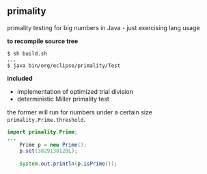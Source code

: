 ## primality
primality testing for big numbers in Java - just exercising lang usage

**to recompile source tree**
```
$ sh build.sh
...
$ java bin/org/eclipse/primality/Test
```

**included**
- implementation of optimized trial division 
- deterministic Miller primality test

the former will run for numbers under a certain size `primality.Prime.threshold`.

```java
import primality.Prime;
...
    Prime p = new Prime();
    p.set(3829138120L);
    
    System.out.println(p.isPrime());
```
